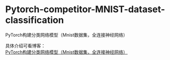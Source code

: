 # Pytorch-competitor-MNIST-dataset-classification
PyTorch构建分类网络模型（Mnist数据集，全连接神经网络）

具体介绍可看博客：[PyTorch构建分类网络模型（Mnist数据集，全连接神经网络）](https://blog.csdn.net/qq_45550375/article/details/126119891)

